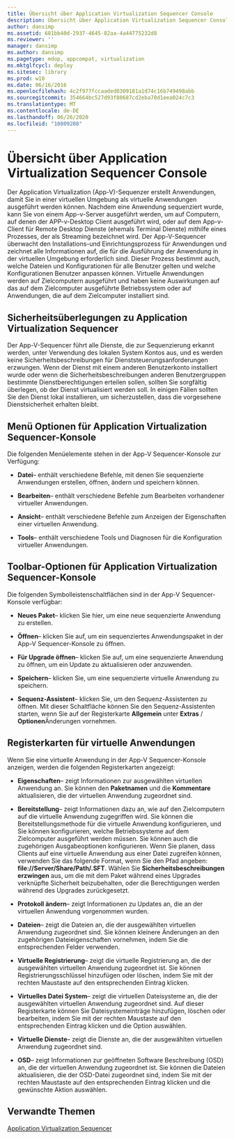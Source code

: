 ```yaml
---
title: Übersicht über Application Virtualization Sequencer Console
description: Übersicht über Application Virtualization Sequencer Console
author: dansimp
ms.assetid: 681bb40d-2937-4645-82aa-4a44775232d8
ms.reviewer: ''
manager: dansimp
ms.author: dansimp
ms.pagetype: mdop, appcompat, virtualization
ms.mktglfcycl: deploy
ms.sitesec: library
ms.prod: w10
ms.date: 06/16/2016
ms.openlocfilehash: 4c2f977fccaaded0309181a1d74c16b749498abb
ms.sourcegitcommit: 354664bc527d93f80687cd2eba70d1eea024c7c3
ms.translationtype: MT
ms.contentlocale: de-DE
ms.lasthandoff: 06/26/2020
ms.locfileid: "10809208"
---
```

# Übersicht über Application Virtualization Sequencer Console


Der Application Virtualization (App-V)-Sequenzer erstellt Anwendungen, damit Sie in einer virtuellen Umgebung als virtuelle Anwendungen ausgeführt werden können. Nachdem eine Anwendung sequenziert wurde, kann Sie von einem App-v-Server ausgeführt werden, um auf Computern, auf denen der APP-v-Desktop Client ausgeführt wird, oder auf dem App-v-Client für Remote Desktop Dienste (ehemals Terminal Dienste) mithilfe eines Prozesses, der als Streaming bezeichnet wird. Der App-V-Sequencer überwacht den Installations-und Einrichtungsprozess für Anwendungen und zeichnet alle Informationen auf, die für die Ausführung der Anwendung in der virtuellen Umgebung erforderlich sind. Dieser Prozess bestimmt auch, welche Dateien und Konfigurationen für alle Benutzer gelten und welche Konfigurationen Benutzer anpassen können. Virtuelle Anwendungen werden auf Zielcomputern ausgeführt und haben keine Auswirkungen auf das auf dem Zielcomputer ausgeführte Betriebssystem oder auf Anwendungen, die auf dem Zielcomputer installiert sind.

## Sicherheitsüberlegungen zu Application Virtualization Sequencer


Der App-V-Sequencer führt alle Dienste, die zur Sequenzierung erkannt werden, unter Verwendung des lokalen System Kontos aus, und es werden keine Sicherheitsbeschreibungen für Dienststeuerungsanforderungen erzwungen. Wenn der Dienst mit einem anderen Benutzerkonto installiert wurde oder wenn die Sicherheitsbeschreibungen anderen Benutzergruppen bestimmte Dienstberechtigungen erteilen sollen, sollten Sie sorgfältig überlegen, ob der Dienst virtualisiert werden soll. In einigen Fällen sollten Sie den Dienst lokal installieren, um sicherzustellen, dass die vorgesehene Dienstsicherheit erhalten bleibt.

## Menü Optionen für Application Virtualization Sequencer-Konsole


Die folgenden Menüelemente stehen in der App-V Sequencer-Konsole zur Verfügung:

-   **Datei**– enthält verschiedene Befehle, mit denen Sie sequenzierte Anwendungen erstellen, öffnen, ändern und speichern können.

-   **Bearbeiten**– enthält verschiedene Befehle zum Bearbeiten vorhandener virtueller Anwendungen.

-   **Ansicht**– enthält verschiedene Befehle zum Anzeigen der Eigenschaften einer virtuellen Anwendung.

-   **Tools**– enthält verschiedene Tools und Diagnosen für die Konfiguration virtueller Anwendungen.

## Toolbar-Optionen für Application Virtualization Sequencer-Konsole


Die folgenden Symbolleistenschaltflächen sind in der App-V Sequencer-Konsole verfügbar:

-   **Neues Paket**– klicken Sie hier, um eine neue sequenzierte Anwendung zu erstellen.

-   **Öffnen**– klicken Sie auf, um ein sequenziertes Anwendungspaket in der App-V Sequencer-Konsole zu öffnen.

-   **Für Upgrade öffnen**– klicken Sie auf, um eine sequenzierte Anwendung zu öffnen, um ein Update zu aktualisieren oder anzuwenden.

-   **Speichern**– klicken Sie, um eine sequenzierte virtuelle Anwendung zu speichern.

-   **Sequenz-Assistent**– klicken Sie, um den Sequenz-Assistenten zu öffnen. Mit dieser Schaltfläche können Sie den Sequenz-Assistenten starten, wenn Sie auf der Registerkarte **Allgemein** unter **Extras**  /  **Optionen**Änderungen vornehmen.

## Registerkarten für virtuelle Anwendungen


Wenn Sie eine virtuelle Anwendung in der App-V Sequencer-Konsole anzeigen, werden die folgenden Registerkarten angezeigt:

-   **Eigenschaften**– zeigt Informationen zur ausgewählten virtuellen Anwendung an. Sie können den **Paketnamen** und die **Kommentare** aktualisieren, die der virtuellen Anwendung zugeordnet sind.

-   **Bereitstellung**– zeigt Informationen dazu an, wie auf den Zielcomputern auf die virtuelle Anwendung zugegriffen wird. Sie können die Bereitstellungsmethode für die virtuelle Anwendung konfigurieren, und Sie können konfigurieren, welche Betriebssysteme auf dem Zielcomputer ausgeführt werden müssen. Sie können auch die zugehörigen Ausgabeoptionen konfigurieren. Wenn Sie planen, dass Clients auf eine virtuelle Anwendung aus einer Datei zugreifen können, verwenden Sie das folgende Format, wenn Sie den Pfad angeben: **file://Server/Share/Path/.SFT**. Wählen Sie **Sicherheitsbeschreibungen erzwingen** aus, um die mit dem Paket während eines Upgrades verknüpfte Sicherheit beizubehalten, oder die Berechtigungen werden während des Upgrades zurückgesetzt.

-   **Protokoll ändern**– zeigt Informationen zu Updates an, die an der virtuellen Anwendung vorgenommen wurden.

-   **Dateien**– zeigt die Dateien an, die der ausgewählten virtuellen Anwendung zugeordnet sind. Sie können kleinere Änderungen an den zugehörigen Dateieigenschaften vornehmen, indem Sie die entsprechenden Felder verwenden.

-   **Virtuelle Registrierung**– zeigt die virtuelle Registrierung an, die der ausgewählten virtuellen Anwendung zugeordnet ist. Sie können Registrierungsschlüssel hinzufügen oder löschen, indem Sie mit der rechten Maustaste auf den entsprechenden Eintrag klicken.

-   **Virtuelles Datei System**– zeigt die virtuellen Dateisysteme an, die der ausgewählten virtuellen Anwendung zugeordnet sind. Auf dieser Registerkarte können Sie Dateisystemeinträge hinzufügen, löschen oder bearbeiten, indem Sie mit der rechten Maustaste auf den entsprechenden Eintrag klicken und die Option auswählen.

-   **Virtuelle Dienste**– zeigt die Dienste an, die der ausgewählten virtuellen Anwendung zugeordnet sind.

-   **OSD**– zeigt Informationen zur geöffneten Software Beschreibung (OSD) an, die der virtuellen Anwendung zugeordnet ist. Sie können die Dateien aktualisieren, die der OSD-Datei zugeordnet sind, indem Sie mit der rechten Maustaste auf den entsprechenden Eintrag klicken und die gewünschte Aktion auswählen.

## Verwandte Themen


[Application Virtualization Sequencer](application-virtualization-sequencer.md)

 

 





